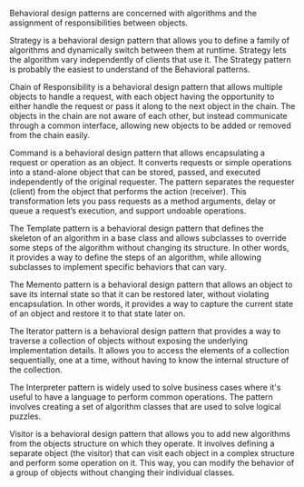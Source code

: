 Behavioral design patterns are concerned with algorithms and the assignment of responsibilities between objects.

Strategy is a behavioral design pattern that allows you to define a family of algorithms and dynamically switch between them at runtime. Strategy lets
the algorithm vary independently of clients that use it. The Strategy pattern is probably the easiest to understand of the Behavioral patterns.

Chain of Responsibility is a behavioral design pattern that allows multiple objects to handle a request, with each object having the opportunity to
either handle the request or pass it along to the next object in the chain. The objects in the chain are not aware of each other, but instead
communicate through a common interface, allowing new objects to be added or removed from the chain easily.

Command is a behavioral design pattern that allows encapsulating a request or operation as an object. It converts requests or simple operations into a
stand-alone object that can be stored, passed, and executed independently of the original requester. The pattern separates the requester (client) from
the object that performs the action (receiver). This transformation lets you pass requests as a method arguments, delay or queue a request’s execution,
and support undoable operations.

The Template pattern is a behavioral design pattern that defines the skeleton of an algorithm in a base class and allows subclasses to override some
steps of the algorithm without changing its structure. In other words, it provides a way to define the steps of an algorithm, while allowing subclasses
to implement specific behaviors that can vary.

The Memento pattern is a behavioral design pattern that allows an object to save its internal state so that it can be restored later, without violating
encapsulation. In other words, it provides a way to capture the current state of an object and restore it to that state later on.

The Iterator pattern is a behavioral design pattern that provides a way to traverse a collection of objects without exposing the underlying
implementation details. It allows you to access the elements of a collection sequentially, one at a time, without having to know the internal structure
of the collection.

The Interpreter pattern is widely used to solve business cases where it's useful to have a language to perform common operations. The pattern involves
creating a set of algorithm classes that are used to solve logical puzzles.

Visitor is a behavioral design pattern that allows you to add new algorithms from the objects structure on which they operate. It involves defining a
separate object (the visitor) that can visit each object in a complex structure and perform some operation on it. This way, you can modify the behavior
of a group of objects without changing their individual classes.
